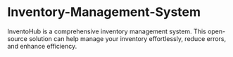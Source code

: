 # Inventory-Management-System
InventoHub is a comprehensive inventory management system. This open-source solution can help manage your inventory effortlessly, reduce errors, and enhance efficiency.
